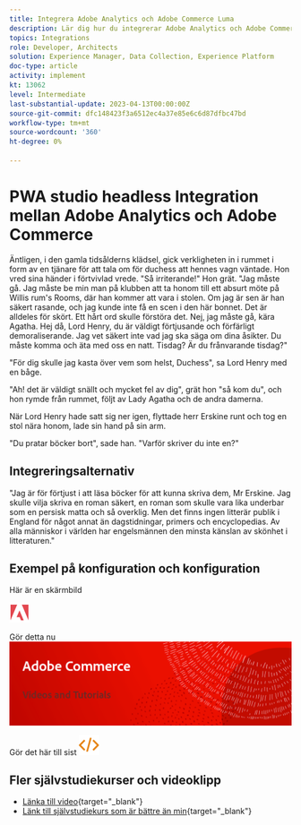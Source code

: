```yaml
---
title: Integrera Adobe Analytics och Adobe Commerce Luma
description: Lär dig hur du integrerar Adobe Analytics och Adobe Commerce med det inbyggda temat Luma.
topics: Integrations
role: Developer, Architects
solution: Experience Manager, Data Collection, Experience Platform
doc-type: article
activity: implement
kt: 13062
level: Intermediate
last-substantial-update: 2023-04-13T00:00:00Z
source-git-commit: dfc148423f3a6512ec4a37e85e6c6d87dfbc47bd
workflow-type: tm+mt
source-wordcount: '360'
ht-degree: 0%

---
```



# PWA studio headless Integration mellan Adobe Analytics och Adobe Commerce

Äntligen, i den gamla tidsålderns klädsel, gick verkligheten in i rummet i form av en tjänare för att tala om för duchess att hennes vagn väntade. Hon vred sina händer i förtvivlad vrede. &quot;Så irriterande!&quot; Hon grät. &quot;Jag måste gå. Jag måste be min man på klubben att ta honom till ett absurt möte på Willis rum&#39;s Rooms, där han kommer att vara i stolen. Om jag är sen är han säkert rasande, och jag kunde inte få en scen i den här bonnet. Det är alldeles för skört. Ett hårt ord skulle förstöra det. Nej, jag måste gå, kära Agatha. Hej då, Lord Henry, du är väldigt förtjusande och förfärligt demoraliserande. Jag vet säkert inte vad jag ska säga om dina åsikter. Du måste komma och äta med oss en natt. Tisdag? Är du frånvarande tisdag?&quot;

&quot;För dig skulle jag kasta över vem som helst, Duchess&quot;, sa Lord Henry med en båge.

&quot;Ah! det är väldigt snällt och mycket fel av dig&quot;, grät hon &quot;så kom du&quot;, och hon rymde från rummet, följt av Lady Agatha och de andra damerna.

När Lord Henry hade satt sig ner igen, flyttade herr Erskine runt och tog en stol nära honom, lade sin hand på sin arm.

&quot;Du pratar böcker bort&quot;, sade han. &quot;Varför skriver du inte en?&quot;

## Integreringsalternativ

&quot;Jag är för förtjust i att läsa böcker för att kunna skriva dem, Mr Erskine. Jag skulle vilja skriva en roman säkert, en roman som skulle vara lika underbar som en persisk matta och så overklig. Men det finns ingen litterär publik i England för något annat än dagstidningar, primers och encyclopedias. Av alla människor i världen har engelsmännen den minsta känslan av skönhet i litteraturen.&quot;


## Exempel på konfiguration och konfiguration

Här är en skärmbild

![Skärmbild 1](/help/assets/adobe-logo.svg)

Gör detta nu
![Skärmbild 2](/help/assets/banner-videos-home.png)

Gör det här till sist
![senaste skärmbild](/help/assets/open-source.svg)

## Fler självstudiekurser och videoklipp

* [Länka till video](https://example.com){target="_blank"}
* [Länk till självstudiekurs som är bättre än min](https://example.com){target="_blank"}
